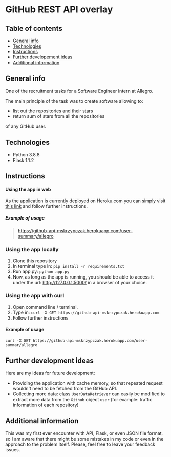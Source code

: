 # GitHub REST API overlay


## Table of contents
* [General info](#general-info)
* [Technologies](#technologies)
* [Instructions](#instructions)
* [Further developement ideas](#further-development-ideas)
* [Additional information](#additional-information)


## General info
One of the recruitment tasks for a Software Engineer Intern at Allegro.

The main principle of the task was to create software allowing to:

- list out the repositories and their stars
- return sum of stars from all the repositories

of any GitHub user.

## Technologies
- Python 3.8.8
- Flask 1.1.2

## Instructions
#### Using the app in web
As the application is currently deployed on Heroku.com you can simply visit [this link](https://github-api-mskrzypczak.herokuapp.com/) and follow further instructions.
##### Example of usage
> https://github-api-mskrzypczak.herokuapp.com/user-summary/allegro

### Using the app locally 
1. Clone this repository
2. In terminal type in: `pip install -r requirements.txt`
3. Run app.py: `python app.py`
3. Now, as long as the app is running, you should be able to access it under the url: http://127.0.0.1:5000/ in a browser of your choice.
### Using the app with curl
1. Open command line / terminal.
2. Type in: `curl -X GET https://github-api-mskrzypczak.herokuapp.com`
3. Follow further instructions
#### Example of usage
`curl -X GET https://github-api-mskrzypczak.herokuapp.com/user-summar/allegro`

## Further development ideas
Here are my ideas for future development:

- Providing the application with cache memory, so that repeated request wouldn't need to be fetched from the GitHub API.
- Collecting more data: class `UserDataRetriever` can easily be modified to extract more data from the `Github` object `user` (for example: traffic information of each repository)

## Additional information
This was my first ever encounter with API, Flask, or even JSON file format, so I am aware that there might be some mistakes in my code or even in the approach to the problem itself. Please, feel free to leave your feedback issues.